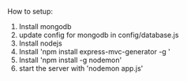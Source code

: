 How to setup:

1. Install mongodb
2. update config for mongodb in config/database.js
3. Install nodejs
4. Install 'npm install express-mvc-generator -g '
5. Install 'npm install -g nodemon'
6. start the server with 'nodemon app.js'